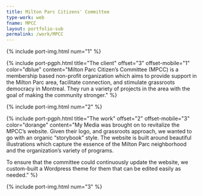 ```yaml
---
title: Milton Parc Citizens' Committee
type-work: web
fname: MPCC
layout: portfolio-sub
permalink: /work/MPCC
---
```


{% include port-img.html num="1" %}

{% include port-pgph.html title="The client" offset="3" offset-mobile="1" color="dblue" content="Milton Parc Citizen’s Committee (MPCC) is a membership based non-profit organization which aims to provide support in the Milton Parc area, facilitate connection, and stimulate grassroots democracy in Montreal. They run a variety of projects in the area with the goal of making the community stronger." %}

{% include port-img.html num="2" %}

{% include port-pgph.html title="The work" offset="2" offset-mobile="3" color="dorange" content="My Media was brought on to revitalize the MPCC’s website. Given their logo, and grassroots approach, we wanted to go with an organic &#8220;storybook&#8221; style. The website is built around beautiful illustrations which capture the essence of the Milton Parc neighborhood and the organization’s variety of programs.

To ensure that the committee could continuously update the website, we custom-built a Wordpress theme for them that can be edited easily as needed." %}

{% include port-img.html num="3" %}
